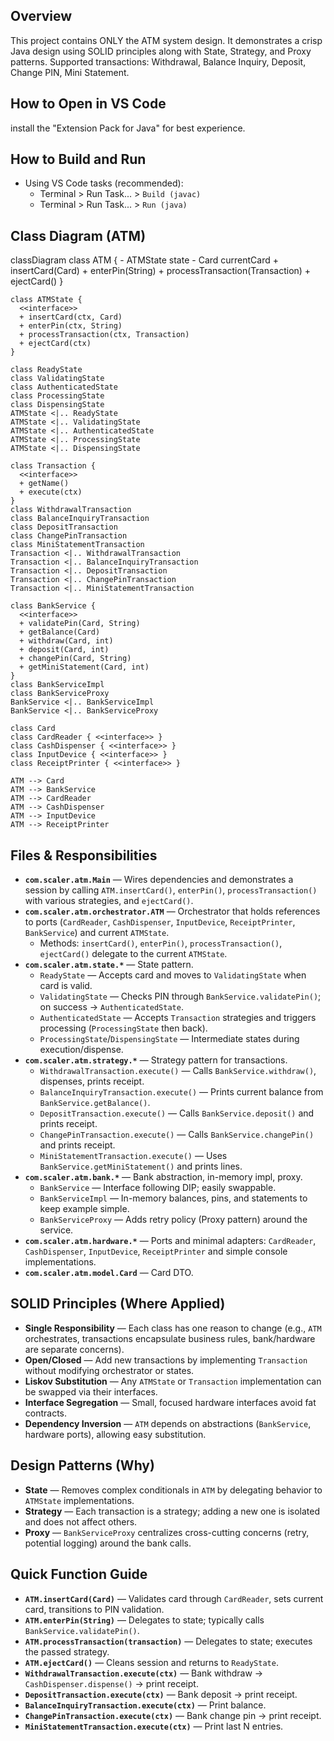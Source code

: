 

## Overview
This project contains ONLY the ATM system design. It demonstrates a crisp Java design using SOLID principles along with State, Strategy, and Proxy patterns.
Supported transactions: Withdrawal, Balance Inquiry, Deposit, Change PIN, Mini Statement.



## How to Open in VS Code

 install the "Extension Pack for Java" for best experience.

## How to Build and Run
- Using VS Code tasks (recommended):
  - Terminal > Run Task... > `Build (javac)`
  - Terminal > Run Task... > `Run (java)`


## Class Diagram (ATM)

   
  classDiagram
    class ATM {
      - ATMState state
      - Card currentCard
      + insertCard(Card)
      + enterPin(String)
      + processTransaction(Transaction)
      + ejectCard()
    }

    class ATMState {
      <<interface>>
      + insertCard(ctx, Card)
      + enterPin(ctx, String)
      + processTransaction(ctx, Transaction)
      + ejectCard(ctx)
    }

    class ReadyState
    class ValidatingState
    class AuthenticatedState
    class ProcessingState
    class DispensingState
    ATMState <|.. ReadyState
    ATMState <|.. ValidatingState
    ATMState <|.. AuthenticatedState
    ATMState <|.. ProcessingState
    ATMState <|.. DispensingState

    class Transaction {
      <<interface>>
      + getName()
      + execute(ctx)
    }
    class WithdrawalTransaction
    class BalanceInquiryTransaction
    class DepositTransaction
    class ChangePinTransaction
    class MiniStatementTransaction
    Transaction <|.. WithdrawalTransaction
    Transaction <|.. BalanceInquiryTransaction
    Transaction <|.. DepositTransaction
    Transaction <|.. ChangePinTransaction
    Transaction <|.. MiniStatementTransaction

    class BankService {
      <<interface>>
      + validatePin(Card, String)
      + getBalance(Card)
      + withdraw(Card, int)
      + deposit(Card, int)
      + changePin(Card, String)
      + getMiniStatement(Card, int)
    }
    class BankServiceImpl
    class BankServiceProxy
    BankService <|.. BankServiceImpl
    BankService <|.. BankServiceProxy

    class Card
    class CardReader { <<interface>> }
    class CashDispenser { <<interface>> }
    class InputDevice { <<interface>> }
    class ReceiptPrinter { <<interface>> }

    ATM --> Card
    ATM --> BankService
    ATM --> CardReader
    ATM --> CashDispenser
    ATM --> InputDevice
    ATM --> ReceiptPrinter

## Files & Responsibilities
- **`com.scaler.atm.Main`** — Wires dependencies and demonstrates a session by calling `ATM.insertCard()`, `enterPin()`, `processTransaction()` with various strategies, and `ejectCard()`.
- **`com.scaler.atm.orchestrator.ATM`** — Orchestrator that holds references to ports (`CardReader`, `CashDispenser`, `InputDevice`, `ReceiptPrinter`, `BankService`) and current `ATMState`.
  - Methods: `insertCard()`, `enterPin()`, `processTransaction()`, `ejectCard()` delegate to the current `ATMState`.
- **`com.scaler.atm.state.*`** — State pattern.
  - `ReadyState` — Accepts card and moves to `ValidatingState` when card is valid.
  - `ValidatingState` — Checks PIN through `BankService.validatePin()`; on success -> `AuthenticatedState`.
  - `AuthenticatedState` — Accepts `Transaction` strategies and triggers processing (`ProcessingState` then back).
  - `ProcessingState`/`DispensingState` — Intermediate states during execution/dispense.
- **`com.scaler.atm.strategy.*`** — Strategy pattern for transactions.
  - `WithdrawalTransaction.execute()` — Calls `BankService.withdraw()`, dispenses, prints receipt.
  - `BalanceInquiryTransaction.execute()` — Prints current balance from `BankService.getBalance()`.
  - `DepositTransaction.execute()` — Calls `BankService.deposit()` and prints receipt.
  - `ChangePinTransaction.execute()` — Calls `BankService.changePin()` and prints receipt.
  - `MiniStatementTransaction.execute()` — Uses `BankService.getMiniStatement()` and prints lines.
- **`com.scaler.atm.bank.*`** — Bank abstraction, in-memory impl, proxy.
  - `BankService` — Interface following DIP; easily swappable.
  - `BankServiceImpl` — In-memory balances, pins, and statements to keep example simple.
  - `BankServiceProxy` — Adds retry policy (Proxy pattern) around the service.
- **`com.scaler.atm.hardware.*`** — Ports and minimal adapters: `CardReader`, `CashDispenser`, `InputDevice`, `ReceiptPrinter` and simple console implementations.
- **`com.scaler.atm.model.Card`** — Card DTO.

## SOLID Principles (Where Applied)
- **Single Responsibility** — Each class has one reason to change (e.g., `ATM` orchestrates, transactions encapsulate business rules, bank/hardware are separate concerns).
- **Open/Closed** — Add new transactions by implementing `Transaction` without modifying orchestrator or states.
- **Liskov Substitution** — Any `ATMState` or `Transaction` implementation can be swapped via their interfaces.
- **Interface Segregation** — Small, focused hardware interfaces avoid fat contracts.
- **Dependency Inversion** — `ATM` depends on abstractions (`BankService`, hardware ports), allowing easy substitution.

## Design Patterns (Why)
- **State** — Removes complex conditionals in `ATM` by delegating behavior to `ATMState` implementations.
- **Strategy** — Each transaction is a strategy; adding a new one is isolated and does not affect others.
- **Proxy** — `BankServiceProxy` centralizes cross-cutting concerns (retry, potential logging) around the bank calls.

## Quick Function Guide
- **`ATM.insertCard(Card)`** — Validates card through `CardReader`, sets current card, transitions to PIN validation.
- **`ATM.enterPin(String)`** — Delegates to state; typically calls `BankService.validatePin()`.
- **`ATM.processTransaction(transaction)`** — Delegates to state; executes the passed strategy.
- **`ATM.ejectCard()`** — Cleans session and returns to `ReadyState`.
- **`WithdrawalTransaction.execute(ctx)`** — Bank withdraw -> `CashDispenser.dispense()` -> print receipt.
- **`DepositTransaction.execute(ctx)`** — Bank deposit -> print receipt.
- **`BalanceInquiryTransaction.execute(ctx)`** — Print balance.
- **`ChangePinTransaction.execute(ctx)`** — Bank change pin -> print receipt.
- **`MiniStatementTransaction.execute(ctx)`** — Print last N entries.


